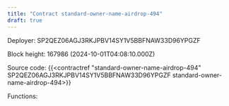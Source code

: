 ```yaml
---
title: "Contract standard-owner-name-airdrop-494"
draft: true
---
```

Deployer: SP2QEZ06AGJ3RKJPBV14SY1V5BBFNAW33D96YPGZF


 



Block height: 167986 (2024-10-01T04:08:10.000Z)

Source code: {{<contractref "standard-owner-name-airdrop-494" SP2QEZ06AGJ3RKJPBV14SY1V5BBFNAW33D96YPGZF standard-owner-name-airdrop-494>}}

Functions:


